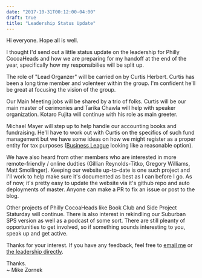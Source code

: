 ```yaml
---
date: "2017-10-31T00:12:00-04:00"
draft: true
title: "Leadership Status Update"
---
```


Hi everyone. Hope all is well. 

I thought I'd send out a little status update on the leadership for Philly CocoaHeads and how we are preparing for my handoff at the end of the year, specifically how my responsibilies will be split up.

The role of "Lead Organzer" will be carried on by Curtis Herbert. Curtis has been a long time member and volenteer within the group. I'm confident he'll be great at focusing the vision of the group.

Our Main Meeting jobs will be shared by a trio of folks. Curtis will be our main master of cerimonies and Tarika Chawla will help with speaker organization. Kotaro Fujita will continue with his role as main greeter.

Michael Mayer will step up to help handle our accounting books and fundraising. He'll have to work out with Curtis on the specifics of such fund management but we have some ideas on how we might register as a proper entity for tax purposes ([Business League](https://www.irs.gov/charities-non-profits/other-non-profits/life-cycle-of-a-business-league-trade-association) looking like a reasonable option).

We have also heard from other members who are interested in more remote-friendly / online dudties (Gillian Reynolds-Titko, Gregory Williams, Matt Smollinger). Keeping our website up-to-date is one such project and I'll work to help make sure it's documented as best as I can before I go. As of now, it's pretty easy to update the website via it's github repo and auto deployments of master. Anyone can make a PR to fix an issue or post to the blog.

Other projects of Philly CocoaHeads like Book Club and Side Project Staturday will continue. There is also interest in rekindling our Suburban SPS version as well as a podcast of some sort. There are still pleanty of opportunities to get involved, so if something sounds interesting to you, speak up and get active.

Thanks for your interest. If you have any feedback, feel free to [email me](mailto:zorn@phillycocoa.org) or [the leadership directly](mailto:leadership@phillycocoa.org).

Thanks.  
~ Mike Zornek
